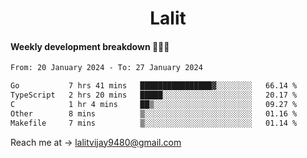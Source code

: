 <h1 align="center">Lalit</h1>

#### Weekly development breakdown 👨🏻‍💻
<!--START_SECTION:waka-->

```txt
From: 20 January 2024 - To: 27 January 2024

Go           7 hrs 41 mins   ████████████████▓░░░░░░░░   66.14 %
TypeScript   2 hrs 20 mins   █████░░░░░░░░░░░░░░░░░░░░   20.17 %
C            1 hr 4 mins     ██▒░░░░░░░░░░░░░░░░░░░░░░   09.27 %
Other        8 mins          ▒░░░░░░░░░░░░░░░░░░░░░░░░   01.16 %
Makefile     7 mins          ▒░░░░░░░░░░░░░░░░░░░░░░░░   01.14 %
```

<!--END_SECTION:waka-->

Reach me at → lalitvijay9480@gmail.com

